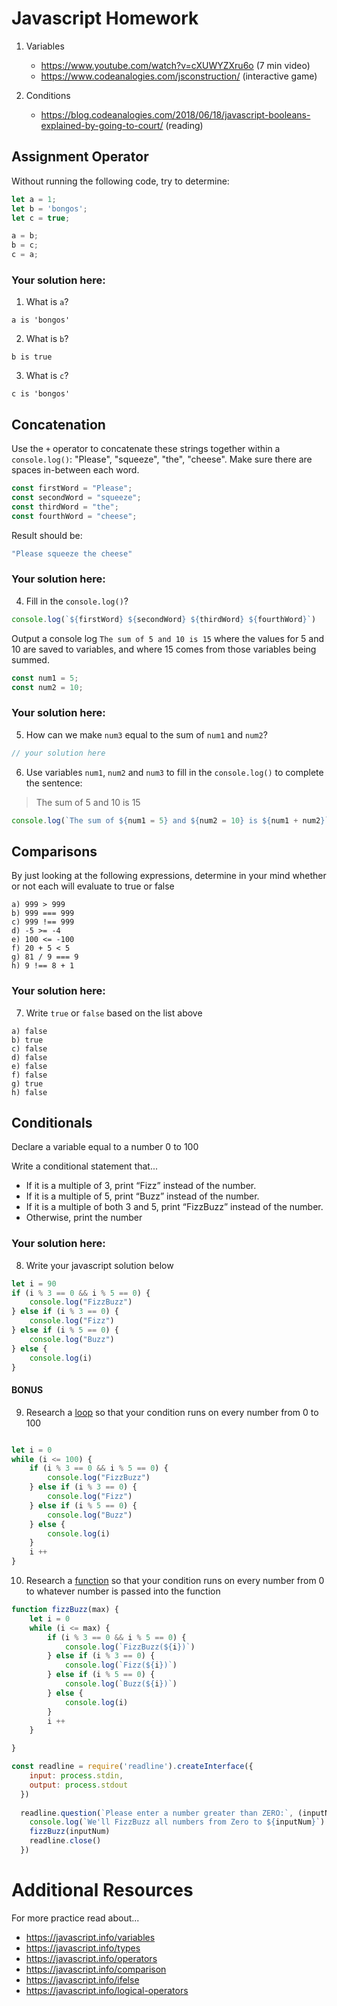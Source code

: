 # Javascript Homework

1.  Variables
    - https://www.youtube.com/watch?v=cXUWYZXru6o (7 min video)
    - https://www.codeanalogies.com/jsconstruction/ (interactive game)

2.  Conditions
    - https://blog.codeanalogies.com/2018/06/18/javascript-booleans-explained-by-going-to-court/ (reading)


## Assignment Operator
Without running the following code, try to determine:

```js
let a = 1;
let b = 'bongos';
let c = true;

a = b;
b = c;
c = a;
```

### Your solution here:
1.  What is `a`?
```
a is 'bongos'
```
2.  What is `b`?
```
b is true
```
3.  What is `c`?
```
c is 'bongos'
```

## Concatenation
Use the `+` operator to concatenate these strings together within a `console.log()`: "Please", "squeeze", "the", "cheese". Make sure there are spaces in-between each word.

```js
const firstWord = "Please";
const secondWord = "squeeze";
const thirdWord = "the";
const fourthWord = "cheese";
```
Result should be:
```js
"Please squeeze the cheese"
```

### Your solution here:
4.  Fill in the `console.log()`?
```js
console.log(`${firstWord} ${secondWord} ${thirdWord} ${fourthWord}`)
```

Output a console log `The sum of 5 and 10 is 15` where the values for 5 and 10 are saved to variables, and where 15 comes from those variables being summed.
```js
const num1 = 5;
const num2 = 10;
```

### Your solution here:
5.  How can we make `num3` equal to the sum of `num1` and `num2`?
```js
// your solution here
```
6.  Use variables `num1`, `num2` and `num3` to fill in the `console.log()` to complete the sentence: 

>The sum of 5 and 10 is 15

```js
console.log(`The sum of ${num1 = 5} and ${num2 = 10} is ${num1 + num2}`)
```

## Comparisons
By just looking at the following expressions, determine in your mind whether or not each will evaluate to true or false
```
a) 999 > 999
b) 999 === 999 
c) 999 !== 999
d) -5 >= -4
e) 100 <= -100
f) 20 + 5 < 5 
g) 81 / 9 === 9
h) 9 !== 8 + 1
```
### Your solution here:
7.  Write `true` or `false` based on the list above
```
a) false
b) true
c) false
d) false
e) false
f) false
g) true
h) false
```

## Conditionals
Declare a variable equal to a number 0 to 100

Write a conditional statement that...
- If it is a multiple of 3, print “Fizz” instead of the number.
- If it is a multiple of 5, print “Buzz” instead of the number.
- If it is a multiple of both 3 and 5, print “FizzBuzz” instead of the number.
- Otherwise, print the number

### Your solution here:
8.  Write your javascript solution below
```js
let i = 90
if (i % 3 == 0 && i % 5 == 0) {
    console.log("FizzBuzz")
} else if (i % 3 == 0) {
    console.log("Fizz")    
} else if (i % 5 == 0) {
    console.log("Buzz")    
} else {
    console.log(i)    
}

```

#### BONUS
9.  Research a [loop](https://javascript.info/while-for) so that your condition runs on every number from 0 to 100
```js

let i = 0
while (i <= 100) {
    if (i % 3 == 0 && i % 5 == 0) {
        console.log("FizzBuzz")
    } else if (i % 3 == 0) {
        console.log("Fizz")    
    } else if (i % 5 == 0) {
        console.log("Buzz")    
    } else {
        console.log(i)    
    }
    i ++
}

```
10.  Research a [function](https://javascript.info/function-basics) so that your condition runs on every number from 0 to whatever number is passed into the function
```js
function fizzBuzz(max) {
    let i = 0
    while (i <= max) {
        if (i % 3 == 0 && i % 5 == 0) {
            console.log(`FizzBuzz(${i})`)
        } else if (i % 3 == 0) {
            console.log(`Fizz(${i})`)    
        } else if (i % 5 == 0) {
            console.log(`Buzz(${i})`)    
        } else {
            console.log(i)    
        }
        i ++
    }

}

const readline = require('readline').createInterface({
    input: process.stdin,
    output: process.stdout
  })
  
  readline.question(`Please enter a number greater than ZERO:`, (inputNum) => {
    console.log(`We'll FizzBuzz all numbers from Zero to ${inputNum}`)
    fizzBuzz(inputNum)
    readline.close()
  })  

```

# Additional Resources
For more practice read about...
- https://javascript.info/variables
- https://javascript.info/types
- https://javascript.info/operators
- https://javascript.info/comparison
- https://javascript.info/ifelse
- https://javascript.info/logical-operators